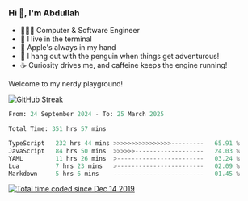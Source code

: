 <h3>Hi 👋, I'm Abdullah</h3>

- 👨🏻‍💻 Computer & Software Engineer
- 🖤 I live in the terminal
- 🍎 Apple's always in my hand
- 🐧 I hang out with the penguin when things get adventurous!
- ☕ Curiosity drives me, and caffeine keeps the engine running!

Welcome to my nerdy playground!

[![GitHub Streak](https://streak-stats.demolab.com?user=al3bad&theme=transparent&date_format=j%20M%5B%20Y%5D)](https://git.io/streak-stats)

<!--START_SECTION:waka-->

```python
From: 24 September 2024 - To: 25 March 2025

Total Time: 351 hrs 57 mins

TypeScript   232 hrs 44 mins >>>>>>>>>>>>>>>>---------   65.91 %
JavaScript   84 hrs 50 mins  >>>>>>-------------------   24.03 %
YAML         11 hrs 26 mins  >------------------------   03.24 %
Lua          7 hrs 23 mins   >------------------------   02.09 %
Markdown     5 hrs 6 mins    -------------------------   01.45 %
```

<!--END_SECTION:waka-->

<p>
  <a href="https://wakatime.com/@ce2a2aac-0d6b-4d65-b864-8a4bcaf12967"><img src="https://wakatime.com/badge/user/ce2a2aac-0d6b-4d65-b864-8a4bcaf12967.svg" alt="Total time coded since Dec 14 2019" /></a>
</p>
